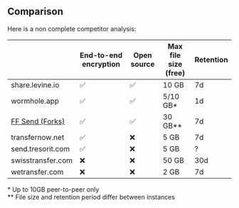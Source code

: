 ## Comparison

Here is a non complete competitor analysis:

|                                                                | End-to-end encryption | Open source | Max file size (free) | Retention |
| -------------------------------------------------------------- | --------------------- | ----------- | -------------------- | --------- |
| share.levine.io                                                | ✅                    | ✅          | 10 GB                | 7d        |
| wormhole.app                                                   | ✅                    | ✅          | 5/10 GB\*            | 1d        |
| [FF Send (Forks)](https://github.com/timvisee/send-instances/) | ✅                    | ✅          | 30 GB\*\*            | 7d        |
| transfernow.net                                                | ✅                    | ❌          | 5 GB                 | 7d        |
| send.tresorit.com                                              | ✅                    | ❌          | 5 GB                 | ?         |
| swisstransfer.com                                              | ❌                    | ❌          | 50 GB                | 30d       |
| wetransfer.com                                                 | ❌                    | ❌          | 2 GB                 | 7d        |

\* Up to 10GB peer-to-peer only  
\*\* File size and retention period differ between instances
